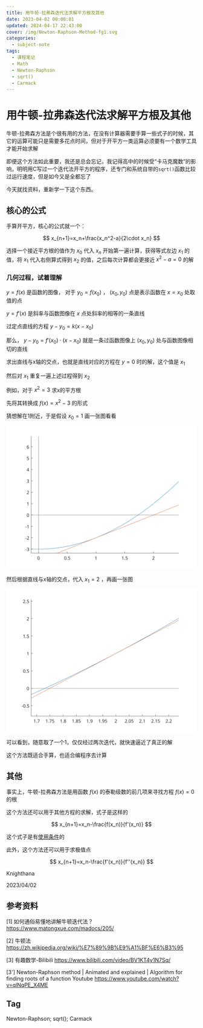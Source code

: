 ```yaml
---
title: 用牛顿-拉弗森迭代法求解平方根及其他
date: 2023-04-02 00:00:01
updated: 2024-04-17 22:43:00
cover: /img/Newton-Raphson-Method-fg1.svg
categories:
  - subject-note
tags:
  - 课程笔记
  - Math
  - Newton-Raphson
  - sqrt()
  - Carmack
---
```


# 用牛顿-拉弗森迭代法求解平方根及其他

牛顿-拉弗森方法是个很有用的方法，在没有计算器需要手算一些式子的时候，其它的运算可能只是需要多花点时间，但对于开平方一类运算必须要有一个数学工具才能开始求解

即便这个方法如此重要，我还是总会忘记，我记得高中的时候受“卡马克魔数”的影响，明明用C写过一个迭代法开平方的程序，还专门和系统自带的`sqrt()`函数比较过运行速度，但是如今又是全都忘了

今天就找资料，重新学一下这个东西。

## 核心的公式

手算开平方，核心的公式就一个：

$$
x_{n+1}=x_n+\frac{x_n^2-a}{2\cdot x_n}
$$

选择一个接近平方根的值作为
$x_0$
代入
$x_n$
开始第一遍计算，获得等式左边
$x_1$
的值，将
$x_1$
代入右侧算式得到
$x_2$
的值，之后每次计算都会更接近
$x^2-a=0$
的解

### 几何过程，试着理解

$y=f(x)$
是函数的图像，
对于
$y_0=f(x_0)$
，
$(x_0,y_0)$
点是表示函数在
$x=x_0$
处取值的点

$y=f'(x)$
是斜率与函数图像在
$x$
点处斜率的相等的一条直线

过定点直线的方程
$y-y_0=k(x-x_0)$

那么，
$y-y_0=f'(x_0)\cdot(x-x_0)$
就是一条过函数图像上
$(x_0,y_0)$
处与函数图像相切的直线

求出直线与x轴的交点，也就是直线对应的方程在
$y=0$
时的解，这个值是
$x_1$

然后对
$x_1$
重复一遍上述过程得到
$x_2$

例如，对于
$x^2=3$
求x的平方根

先将其转换成
$f(x)=x^2-3$
的形式

猜想解在1附近，于是假设
$x_0=1$
画一张图看看

![fg1](/img/Newton-Raphson-Method-fg1.svg)

然后根据直线与x轴的交点，代入
$x_1=2$
，再画一张图

![fg2](/img/Newton-Raphson-Method-fg2.svg)

可以看到，随意取了一个1，仅仅经过两次迭代，就快速逼近了真正的解

这个方法既适合手算，也适合编程序去计算

## 其他

事实上，牛顿-拉弗森方法是用函数
$f(x)$
的泰勒级数的前几项来寻找方程
$f(x)=0$
的根

这个方法还可以用于其他方程的求解，式子是这样的

$$
x_{n+1}=x_n-\frac{f(x_n)}{f'(x_n)}
$$

这个式子是有[使用条件](https://zh.wikipedia.org/wiki/%E7%89%9B%E9%A1%BF%E6%B3%95#:~:text=%E6%95%9B%5B1%5D-,%E5%BF%85%E9%A1%BB%E6%BB%A1%E8%B6%B3%E4%BB%A5%E4%B8%8B%E6%9D%A1%E4%BB%B6,-%EF%BC%9A)的

此外，这个方法还可以用于求极值点

$$
x_{n+1}=x_n-\frac{f'(x_n)}{f''(x_n)}
$$

Knighthana

2023/04/02

## 参考资料

[1] 如何通俗易懂地讲解牛顿迭代法？ https://www.matongxue.com/madocs/205/

[2] 牛顿法 https://zh.wikipedia.org/wiki/%E7%89%9B%E9%A1%BF%E6%B3%95

[3] 有趣数学-Bilibili https://www.bilibili.com/video/BV1KT4y1N7Sq/

[3'] Newton-Raphson method | Animated and explained | Algorithm for finding roots of a function Youtube https://www.youtube.com/watch?v=qlNqPE_X4ME

## Tag

Newton-Raphson; sqrt(); Carmack
